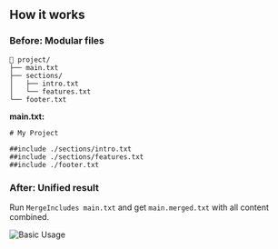 ## How it works

### Before: Modular files
```
📁 project/
├── main.txt
├── sections/
│   ├── intro.txt
│   └── features.txt  
└── footer.txt
```

**main.txt:**
```text
# My Project

##include ./sections/intro.txt
##include ./sections/features.txt
##include ./footer.txt
```

### After: Unified result

Run `MergeIncludes main.txt` and get `main.merged.txt` with all content combined.

![Basic Usage](./docs/assets/screenshots/basic-usage.png)

